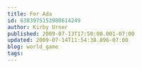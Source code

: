 ```yaml
---
title: For Ada
id: 6383975153980614249
author: Kirby Urner
published: 2009-07-13T17:50:00.001-07:00
updated: 2009-07-14T11:54:38.896-07:00
blog: world_game
tags: 
---
```


